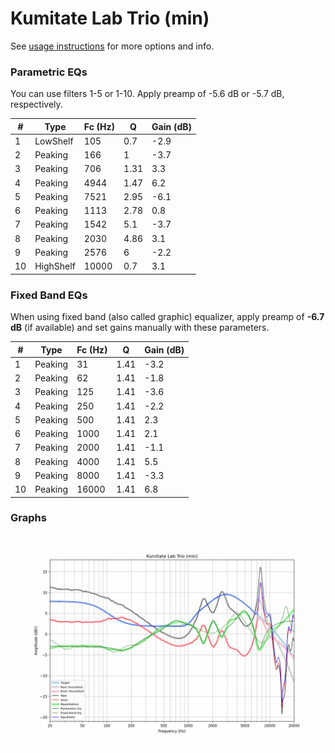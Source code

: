 # Kumitate Lab Trio (min)
See [usage instructions](https://github.com/jaakkopasanen/AutoEq#usage) for more options and info.

### Parametric EQs
You can use filters 1-5 or 1-10. Apply preamp of -5.6 dB or -5.7 dB, respectively.

|   # | Type      |   Fc (Hz) |    Q |   Gain (dB) |
|-----|-----------|-----------|------|-------------|
|   1 | LowShelf  |       105 | 0.7  |        -2.9 |
|   2 | Peaking   |       166 | 1    |        -3.7 |
|   3 | Peaking   |       706 | 1.31 |         3.3 |
|   4 | Peaking   |      4944 | 1.47 |         6.2 |
|   5 | Peaking   |      7521 | 2.95 |        -6.1 |
|   6 | Peaking   |      1113 | 2.78 |         0.8 |
|   7 | Peaking   |      1542 | 5.1  |        -3.7 |
|   8 | Peaking   |      2030 | 4.86 |         3.1 |
|   9 | Peaking   |      2576 | 6    |        -2.2 |
|  10 | HighShelf |     10000 | 0.7  |         3.1 |

### Fixed Band EQs
When using fixed band (also called graphic) equalizer, apply preamp of **-6.7 dB** (if available) and set gains manually with these parameters.

|   # | Type    |   Fc (Hz) |    Q |   Gain (dB) |
|-----|---------|-----------|------|-------------|
|   1 | Peaking |        31 | 1.41 |        -3.2 |
|   2 | Peaking |        62 | 1.41 |        -1.8 |
|   3 | Peaking |       125 | 1.41 |        -3.6 |
|   4 | Peaking |       250 | 1.41 |        -2.2 |
|   5 | Peaking |       500 | 1.41 |         2.3 |
|   6 | Peaking |      1000 | 1.41 |         2.1 |
|   7 | Peaking |      2000 | 1.41 |        -1.1 |
|   8 | Peaking |      4000 | 1.41 |         5.5 |
|   9 | Peaking |      8000 | 1.41 |        -3.3 |
|  10 | Peaking |     16000 | 1.41 |         6.8 |

### Graphs
![](./Kumitate%20Lab%20Trio%20(min).png)
